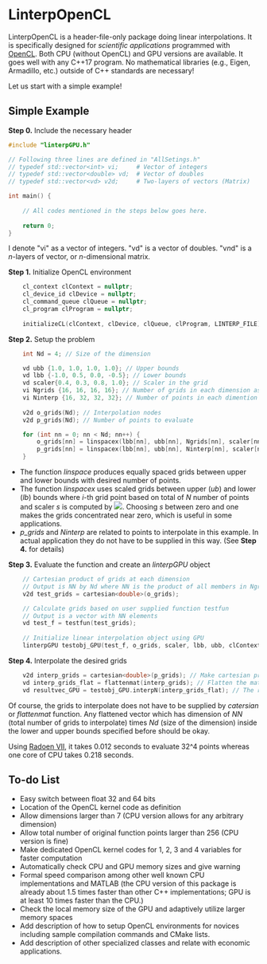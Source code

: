 # LinterpOpenCL

LinterpOpenCL is a header-file-only package doing linear interpolations. It is specifically designed for *scientific applications* programmed with [OpenCL](https://www.khronos.org/opencl/). Both CPU (without OpenCL) and GPU versions are available. It goes well with any C++17 program. No mathematical libraries (e.g., Eigen, Armadillo, etc.) outside of C++ standards are necessary!

Let us start with a simple example!

## Simple Example

**Step 0.** Include the necessary header
```cpp
#include "linterpGPU.h"

// Following three lines are defined in "AllSetings.h"
// typedef std::vector<int> vi;     # Vector of integers
// typedef std::vector<double> vd;  # Vector of doubles
// typedef std::vector<vd> v2d;     # Two-layers of vectors (Matrix)

int main() {
    
    // All codes mentioned in the steps below goes here.
    
    return 0;
}
```
I denote "vi" as a vector of integers. "vd" is a vector of doubles. "v*n*d" is a *n*-layers of vector, or *n*-dimensional matrix.

**Step 1.** Initialize OpenCL environment
```cpp
    cl_context clContext = nullptr;
    cl_device_id clDevice = nullptr;
    cl_command_queue clQueue = nullptr;
    cl_program clProgram = nullptr;
    
    initializeCL(clContext, clDevice, clQueue, clProgram, LINTERP_FILE); // LINTERP_FILE: path to `linterp_ext.cl'
```

**Step 2.** Setup the problem
```cpp
    int Nd = 4; // Size of the dimension

    vd ubb {1.0, 1.0, 1.0, 1.0}; // Upper bounds
    vd lbb {-1.0, 0.5, 0.0, -0.5}; // Lower bounds
    vd scaler{0.4, 0.3, 0.8, 1.0}; // Scaler in the grid
    vi Ngrids {16, 16, 16, 16}; // Number of grids in each dimension as interpolation nodes
    vi Ninterp {16, 32, 32, 32}; // Number of points in each dimention to interpolate
    
    v2d o_grids(Nd); // Interpolation nodes
    v2d p_grids(Nd); // Number of points to evaluate

    for (int nn = 0; nn < Nd; nn++) {
        o_grids[nn] = linspacex(lbb[nn], ubb[nn], Ngrids[nn], scaler[nn]); // linspacex 
        p_grids[nn] = linspacex(lbb[nn], ubb[nn], Ninterp[nn], scaler[nn]);
    }
```
* The function *linspace* produces equally spaced grids between upper and lower bounds with desired number of points.
* The function *linspacex* uses scaled grids between upper (*ub*) and lower (*lb*) bounds where *i*-th grid point based on total of *N* number of points and scaler *s* is computed by <img src="https://render.githubusercontent.com/render/math?math=lb %2B (ub - lb) \left( \frac{i-1}{N-1} \right)^{1.0/s}">. Choosing *s* between zero and one makes the grids concentrated near zero, which is useful in some applications.
* *p_grids* and *Ninterp* are related to points to interpolate in this example. In actual application they do not have to be supplied in this way. (See **Step 4.** for details)

**Step 3.** Evaluate the function and create an *linterpGPU* object
```cpp
    // Cartesian product of grids at each dimension
    // Output is NN by Nd where NN is the product of all members in Ngrids
    v2d test_grids = cartesian<double>(o_grids);

    // Calculate grids based on user supplied function testfun
    // Output is a vector with NN elements
    vd test_f = testfun(test_grids);
    
    // Initialize linear interpolation object using GPU 
    linterpGPU testobj_GPU(test_f, o_grids, scaler, lbb, ubb, clContext, clQueue, clProgram);
```

**Step 4.** Interpolate the desired grids
```cpp
    v2d interp_grids = cartesian<double>(p_grids); // Make cartesian product of points to interpolate
    vd interp_grids_flat = flattenmat(interp_grids); // Flatten the matrix (Fortran ordered)
    vd resultvec_GPU = testobj_GPU.interpN(interp_grids_flat); // The resulting vector
```
Of course, the grids to interpolate does not have to be supplied by *catersian* or *flattenmat* function. Any flattened vector which has dimension of *NN* (total number of grids to interpolate) times *Nd* (size of the dimension) inside the lower and upper bounds specified before should be okay.

Using [Radoen VII](https://www.techpowerup.com/gpu-specs/radeon-vii.c3358), it takes 0.012 seconds to evaluate 32^4 points whereas one core of CPU takes 0.218 seconds. 

## To-do List
* Easy switch between float 32 and 64 bits
* Location of the OpenCL kernel code as definition
* Allow dimensions larger than 7 (CPU version allows for any arbitrary dimension)
* Allow total number of original function points larger than 256 (CPU version is fine)
* Make dedicated OpenCL kernel codes for 1, 2, 3 and 4 variables for faster computation
* Automatically check CPU and GPU memory sizes and give warning
* Formal speed comparison among other well known CPU implementations and MATLAB (the CPU version of this package is already about 1.5 times faster than other C++ implementations; GPU is at least 10 times faster than the CPU.)
* Check the local memory size of the GPU and adaptively utilize larger memory spaces
* Add description of how to setup OpenCL environments for novices including sample compilation commands and CMake lists.
* Add description of other specialized classes and relate with economic applications.

